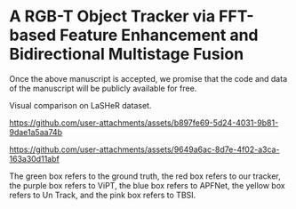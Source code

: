 # A RGB-T Object Tracker via FFT-based Feature Enhancement and Bidirectional Multistage Fusion 

Once the above manuscript is accepted, we promise that the code and data of the manuscript will be publicly available for free.

Visual comparison on LaSHeR dataset.

https://github.com/user-attachments/assets/b897fe69-5d24-4031-9b81-9dae1a5aa74b

https://github.com/user-attachments/assets/9649a6ac-8d7e-4f02-a3ca-163a30d11abf

The green box refers to the ground truth, the red box refers to our tracker, the purple box refers to ViPT, the blue box refers to APFNet, the yellow box refers to Un Track, and the pink box refers to TBSI.
